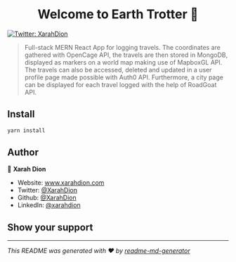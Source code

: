 <h1 align="center">Welcome to Earth Trotter 👋</h1>
<p>
  <a href="https://twitter.com/XarahDion" target="_blank">
    <img alt="Twitter: XarahDion" src="https://img.shields.io/twitter/follow/XarahDion.svg?style=social" />
  </a>
</p>

> Full-stack MERN React App for logging travels. The coordinates are gathered with OpenCage API, the travels are then stored in MongoDB, displayed as markers on a world map making use of MapboxGL API. The travels can also be accessed, deleted and updated in a user profile page made possible with Auth0 API. Furthermore, a city page can be displayed for each travel logged with the help of RoadGoat API.

## Install

```sh
yarn install
```

## Author

👤 **Xarah Dion**

* Website: www.xarahdion.com
* Twitter: [@XarahDion](https://twitter.com/XarahDion)
* Github: [@XarahDion](https://github.com/XarahDion)
* LinkedIn: [@xarahdion](https://linkedin.com/in/xarahdion)

## Show your support

***
_This README was generated with ❤️ by [readme-md-generator](https://github.com/kefranabg/readme-md-generator)_
